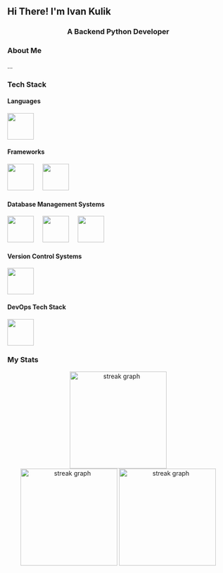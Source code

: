 ## Hi There! I'm Ivan Kulik


<h3 align="center">A Backend Python Developer</h3>


<h3 align="left"> About Me </h3>

<p>...</p>


<h3 align="left"> Tech Stack </h3>

<div align="left">
  <h4 align="left"> Languages </h4>
  <div align="left">
    <img src="https://cdn.jsdelivr.net/gh/devicons/devicon@latest/icons/python/python-original.svg" height="60" />
  </div>

  <h4 align="left"> Frameworks </h4>
  <div align="left">
    <img src="https://cdn.jsdelivr.net/gh/devicons/devicon@latest/icons/fastapi/fastapi-original.svg" height="60" />
    <img width="12" />
    <img src="https://cdn.jsdelivr.net/gh/devicons/devicon@latest/icons/django/django-plain.svg" height="60" />
  </div>

  <h4 align="left"> Database Management Systems </h4>
  <div align="left">
    <img src="https://cdn.jsdelivr.net/gh/devicons/devicon@latest/icons/postgresql/postgresql-original.svg" height="60" />
    <img width="12" />
    <img src="https://cdn.jsdelivr.net/gh/devicons/devicon@latest/icons/mysql/mysql-original-wordmark.svg" height="60" />
    <img width="12" />
    <img src="https://cdn.jsdelivr.net/gh/devicons/devicon@latest/icons/redis/redis-original-wordmark.svg" height="60" />
  </div>

  <h4 align="left"> Version Control Systems </h4>
  <div align="left">
    <img src="https://cdn.jsdelivr.net/gh/devicons/devicon@latest/icons/git/git-original.svg" height="60" />
  </div> 

  <h4 align="left"> DevOps Tech Stack </h4>
  <div align="left">
    <img src="https://cdn.jsdelivr.net/gh/devicons/devicon@latest/icons/docker/docker-original-wordmark.svg" height="60" />
  </div>  
</div>


<h3 align="left"> My Stats </h3>

<div align="center">
  <img src="http://github-profile-summary-cards.vercel.app/api/cards/profile-details?username=ivan-kulik&theme=github" height="220" alt="streak graph"  />
</div>

<div align="center">
  <img src="https://streak-stats.demolab.com?user=ivan-kulik&locale=en&mode=daily&theme=github&hide_border=false&border_radius=5&order=3" height="220" alt="streak graph"  />
  <img src="http://github-profile-summary-cards.vercel.app/api/cards/stats?username=ivan-kulik&theme=github" height="220" alt="streak graph"  />
</div>


